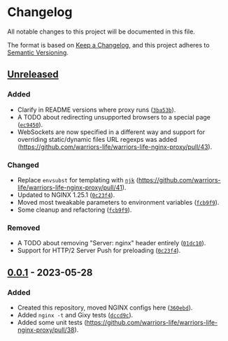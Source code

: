 # Changelog
All notable changes to this project will be documented in this file.

The format is based on [Keep a Changelog](https://keepachangelog.com/en/1.0.0/),
and this project adheres to [Semantic Versioning](https://semver.org/spec/v2.0.0.html).

## [Unreleased]

### Added
- Clarify in README versions where proxy runs ([`3ba53b`](https://github.com/warriors-life/warriors-life-nginx-proxy/commit/3ba53b7edcfbe82ff7e5d8fca0acb2fec21f755e)).
- A TODO about redirecting unsupported browsers to a special page ([`ec9450`](https://github.com/warriors-life/warriors-life-nginx-proxy/commit/ec9450d16986088c757e3f6a746102eaea79beba)).
- WebSockets are now specified in a different way and support for overriding static/dynamic files URL regexps was added (https://github.com/warriors-life/warriors-life-nginx-proxy/pull/43).

### Changed
- Replace `envsubst` for templating with [`njk`](https://github.com/saghul/njk) (https://github.com/warriors-life/warriors-life-nginx-proxy/pull/41).
- Updated to NGINX 1.25.1 ([`0c23f4`](https://github.com/warriors-life/warriors-life-nginx-proxy/commit/0c23f46e1dd589f41a1ae7efa7cb695021710389)).
- Moved most tweakable parameters to environment variables ([`fcb9f9`](https://github.com/warriors-life/warriors-life-nginx-proxy/commit/fcb9f9d6c88f4cfdc18a8e4074c78d1326b4d167)).
- Some cleanup and refactoring ([`fcb9f9`](https://github.com/warriors-life/warriors-life-nginx-proxy/commit/fcb9f9d6c88f4cfdc18a8e4074c78d1326b4d167)).

### Removed
- A TODO about removing "Server: nginx" header entirely ([`01dc10`](https://github.com/warriors-life/warriors-life-nginx-proxy/commit/01dc10f6fc2bfe89fc00eca5da017fce4cdfe1b6)).
- Support for HTTP/2 Server Push for preloading ([`0c23f4`](https://github.com/warriors-life/warriors-life-nginx-proxy/commit/0c23f46e1dd589f41a1ae7efa7cb695021710389)).

## [0.0.1] - 2023-05-28

### Added
- Created this repository, moved NGINX configs here ([`360ebd`](https://github.com/warriors-life/warriors-life-nginx-proxy/commit/360ebdd3eb60d956dcb8954ce73e64c4498e8fd8)).
- Added `nginx -t` and Gixy tests ([`dccd9c`](https://github.com/warriors-life/warriors-life-nginx-proxy/commit/dccd9ca53d6ed98cb2c9ee99e3be2893e655d814)).
- Added some unit tests (https://github.com/warriors-life/warriors-life-nginx-proxy/pull/38).

[Unreleased]: https://github.com/warriors-life/warriors-life-nginx-proxy/compare/v0.0.1...HEAD
[0.0.1]: https://github.com/warriors-life/warriors-life-nginx-proxy/releases/tag/v0.0.1
